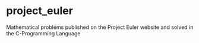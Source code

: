 # project_euler
Mathematical problems published on the Project Euler website and solved in the C-Programming Language
